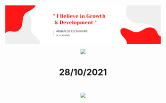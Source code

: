 ![MrAbdelaziz Banner Image](./assets/img/banner.png)

<p>
  
  
<p align="center">
  <img   src="https://i.redd.it/xn06ft4tjcy41.jpg">
</p>
  <h1 align="center"> 28/10/2021</h1>
</br>
</p>

<p align="center">
<img src="https://visitor-badge.laobi.icu/badge?page_id=MrAbdelaziz" id="counter">
</p>
